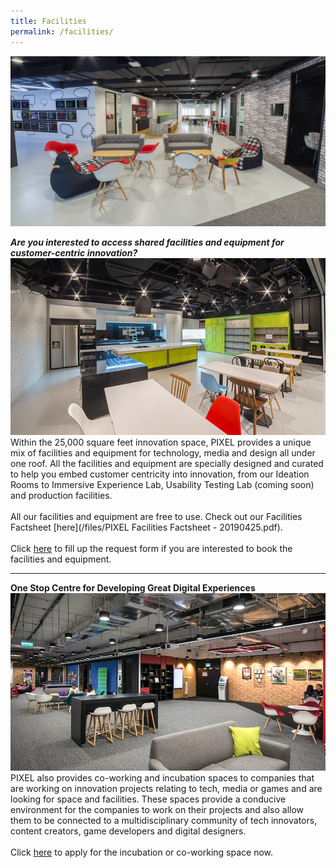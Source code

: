 ```yaml
---
title: Facilities
permalink: /facilities/
---
```

![](/images/facilities/Facilities_banner_edited.jpg)

***Are you interested to access shared facilities and equipment for customer-centric innovation?***
![](/images/facilities/Facilities_img1_edited.jpg)
Within the 25,000 square feet innovation space, PIXEL provides a unique mix of facilities and equipment for technology, media and design all under one roof. All the facilities and equipment are specially designed and curated to help you embed customer centricity into innovation, from our Ideation Rooms to Immersive Experience Lab, Usability Testing Lab (coming soon) and production facilities. <br><br>All our facilities and equipment are free to use. Check out our Facilities Factsheet [here](/files/PIXEL Facilities Factsheet - 20190425.pdf). <br><br>Click [here](https://go.gov.sg/preqform) to fill up the request form if you are interested to book the facilities and equipment.

***
**One Stop Centre for Developing Great Digital Experiences**
![](/images/facilities/IMG_8072-common-area-l2.jpg)
PIXEL also provides co-working and incubation spaces to companies that are working on innovation projects relating to tech, media or games and are looking for space and facilities. These spaces provide a conducive environment for the companies to work on their projects and also allow them to be connected to a multidisciplinary community of tech innovators, content creators, game developers and digital designers.<br><br>
Click [here](https://go.gov.sg/preqform) to apply for the incubation or co-working space now.
